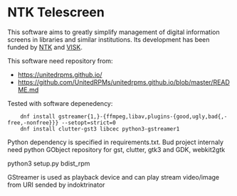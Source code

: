 # NTK Telescreen

This software aims to greatly simplify management of digital information screens in libraries and similar institutions. Its development has been funded by [NTK][] and [VISK][].

[NTK]: http://techlib.cz/
[VISK]: http://visk.nkp.cz/

This software need repository from:
* https://unitedrpms.github.io/
* https://github.com/UnitedRPMs/unitedrpms.github.io/blob/master/README.md

Tested with software depenedency:
```
    dnf install gstreamer{1,}-{ffmpeg,libav,plugins-{good,ugly,bad{,-free,-nonfree}}} --setopt=strict=0
    dnf install clutter-gst3 libcec python3-gstreamer1
```
Python dependency is specified in requirements.txt. Bud project internaly need python GObject repository for gst, clutter, gtk3 and GDK, webkit2gtk

python3 setup.py bdist_rpm

GStreamer is used as playback device and can play stream video/image from URI sended by indoktrinator
